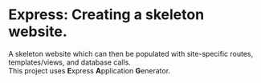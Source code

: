 # Express: Creating a skeleton website.
A skeleton website which can then be populated with site-specific routes, templates/views, and database calls.
<br />This project uses **E**xpress **A**pplication **G**enerator.
